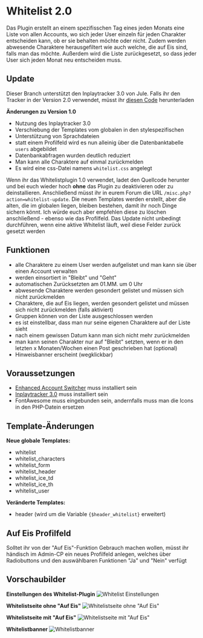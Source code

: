 # Whitelist 2.0
Das Plugin erstellt an einem spezifisschen Tag eines jeden Monats eine Liste von allen Accounts, wo sich jeder User einzeln für jeden Charakter entscheiden kann, ob er sie behalten möchte oder nicht. Zudem werden abwesende Charaktere herausgefiltert wie auch welche, die auf Eis sind, falls man das möchte. Außerdem wird die Liste zurückgesetzt, so dass jeder User sich jeden Monat neu entscheiden muss.

## Update
Dieser Branch unterstützt den Inplaytracker 3.0 von Jule. Falls ihr den Tracker in der Version 2.0 verwendet, müsst ihr [diesen Code](https://github.com/aheartforspinach/Whitelist/tree/version1) herunterladen

__Änderungen zu Version 1.0__
* Nutzung des Inplaytracker 3.0
* Verschiebung der Templates vom globalen in den stylespezifischen
* Unterstützung von Sprachdateien
* statt einem Profilfeld wird es nun alleinig über die Datenbanktabelle `users` abgebildet
* Datenbankabfragen wurden deutlich reduziert
* Man kann alle Charaktere auf einmal zurückmelden
* Es wird eine css-Datei namens `whitelist.css` angelegt

Wenn ihr das Whitelistplugin 1.0 verwendet, ladet den Quellcode herunter und bei euch wieder hoch __ohne__ das Plugin zu deaktivieren oder zu deinstallieren. Anschließend müsst ihr in eurem Forum die URL `/misc.php?action=whitelist-update`. Die neuen Templates werden erstellt, aber die alten, die im globalen liegen, bleiben bestehen, damit ihr noch Dinge sichern könnt. Ich würde euch aber empfehlen diese zu löschen anschließend - ebenso wie das Profilfeld. Das Update nicht unbedingt durchführen, wenn eine aktive Whitelist läuft, weil diese Felder zurück gesetzt werden


## Funktionen
* alle Charaktere zu einem User werden aufgelistet und man kann sie über einen Account verwalten
* werden einsortiert in "Bleibt" und "Geht"
* automatischen Zurücksetzten am 01.MM. um 0 Uhr
* abwesende Charaktere werden gesondert gelistet und müssen sich nicht zurückmelden
* Charaktere, die auf Eis liegen, werden gesondert gelistet und müssen sich nicht zurückmelden (falls aktiviert)
* Gruppen können von der Liste ausgeschlossen werden
* es ist einstellbar, dass man nur seine eigenen Charaktere auf der Liste sieht
* nach einem gewissen Datum kann man sich nicht mehr zurückmelden
* man kann seinen Charakter nur auf "Bleibt" setzten, wenn er in den letzten x Monaten/Wochen einen Post geschrieben hat (optional)
* Hinweisbanner erscheint (wegklickbar)


## Voraussetzungen
* [Enhanced Account Switcher](http://doylecc.altervista.org/bb/downloads.php?dlid=26&cat=2) muss installiert sein 
* [Inplaytracker 3.0](https://github.com/ItsSparksFly/mybb-inplaytracker/) muss installiert sein
* FontAwesome muss eingebunden sein, andernfalls muss man die Icons in den PHP-Datein ersetzen


## Template-Änderungen
__Neue globale Templates:__
* whitelist
* whitelist_characters
* whitelist_form
* whitelist_header
* whitelist_ice_td
* whitelist_ice_th
* whitelist_user

__Veränderte Templates:__
* header (wird um die Variable `{$header_whitelist}` erweitert)


## Auf Eis Profilfeld
Solltet ihr von der "Auf Eis"-Funktion Gebrauch machen wollen, müsst ihr händisch im Admin-CP ein neues Profilfeld anlegen, welches über Radiobuttons und den auswählbaren Funktionen "Ja" und "Nein" verfügt


## Vorschaubilder
__Einstellungen des Whitelist-Plugin__
![Whitelist Einstellungen](https://i.imgur.com/9D2jdPn.png)

__Whitelistseite ohne "Auf Eis"__
![Whitelistseite ohne "Auf Eis"](https://i.imgur.com/PVS1JVG.png)

__Whitelistseite mit "Auf Eis"__
![Whitelistseite mit "Auf Eis"](https://i.imgur.com/4PeenZy.png)

__Whitelistbanner__
![Whitelistbanner](https://i.imgur.com/uItM8rI.png)
